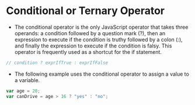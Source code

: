 # Conditional or Ternary Operator

- The conditional operator is the only JavaScript operator that takes three operands: a condition followed by a question mark (?), then an expression to execute if the condition is truthy followed by a colon (:), and finally the expression to execute if the condition is falsy. This operator is frequently used as a shortcut for the if statement.

```js
// condition ? exprIfTrue : exprIfFalse
```

- The following example uses the conditional operator to assign a value to a variable.

```js
var age = 20;
var canDrive = age > 16 ? "yes" : "no";
```
